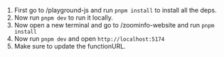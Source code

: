 1. First go to /playground-js and run `pnpm install` to install all the deps.
2. Now run `pnpm dev` to run it locally.
3. Now open a new terminal and go to /zoominfo-website and run `pnpm install`
4. Now run `pnpm dev` and open `http://localhost:5174`
5. Make sure to update the functionURL.
